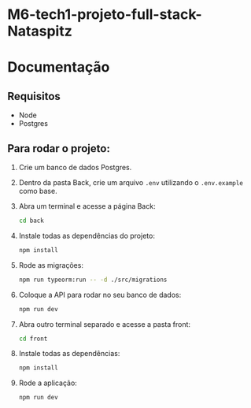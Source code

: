 # M6-tech1-projeto-full-stack-Nataspitz

# Documentação 

## Requisitos

- Node
- Postgres

## Para rodar o projeto:

1. Crie um banco de dados Postgres.

2. Dentro da pasta Back, crie um arquivo `.env` utilizando o `.env.example` como base.

3. Abra um terminal e acesse a página Back:

    ```bash
    cd back
    ```

4. Instale todas as dependências do projeto:

    ```bash
    npm install
    ```

5. Rode as migrações:

    ```bash
    npm run typeorm:run -- -d ./src/migrations
    ```

6. Coloque a API para rodar no seu banco de dados:

    ```bash
    npm run dev
    ```

7. Abra outro terminal separado e acesse a pasta front:

    ```bash
    cd front
    ```

8. Instale todas as dependências:

    ```bash
    npm install
    ```

9. Rode a aplicação:

    ```bash
    npm run dev
    ```

